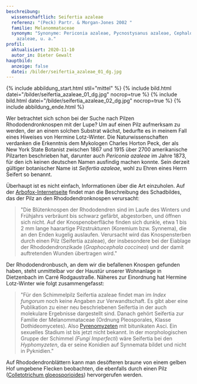 ```yaml
---
beschreibung:
  wissenschaftlich: Seifertia azaleae
  referenz: "(Peck) Partr. & Morgan-Jones 2002 "
  familie: Melanommataceae
  synonym: "Synonyme: Periconia azaleae, Pycnostysanus azaleae, Cephalotrichum
    azaleae, u. a."
profil:
  aktualisiert: 2020-11-10
  autor_in: Dieter Gewalt
hauptbild:
  anzeige: false
  datei: /bilder/seifertia_azaleae_01_dg.jpg
---
```

{% include abbildung_start.html stil="mittel" %}
{% include bild.html datei="/bilder/seifertia_azaleae_01_dg.jpg" nocrop=true %}
{% include bild.html datei="/bilder/seifertia_azaleae_02_dg.jpg" nocrop=true %}
{% include abbildung_ende.html %}

Wer betrachtet sich schon bei der Suche nach Pilzen Rhododendronknospen mit der Lupe? Um auf einen Pilz aufmerksam zu werden, der an einem solchen Substrat wächst, bedurfte es in meinem Fall eines Hiweises von Hermine Lotz-Winter. Die Naturwissenschaften verdanken die Erkenntnis dem Mykologen Charles Horton Peck, der als New York State Botanist zwischen 1867 und 1915 über 2700 amerikanische Pilzarten beschrieben hat, darunter auch *Periconia azaleae* im Jahre 1873, für den ich keinen deutschen Namen ausfindig machen konnte. Sein derzeit gültiger botanischer Name ist *Seifertia azaleae*, wohl zu Ehren eines Herrn Seifert so benannt.

Überhaupt ist es nicht einfach, Informationen über die Art einzuholen. Auf der [Arbofox-Internetseite](https://www.arbofux.de/knospensterben-bei-rhododendron.html) findet man  die Beschreibung des Schadbildes, das der Pilz an den Rhododendronknospen verursacht: 

> "Die Blütenknospen der Rhododendren sind im Laufe des Winters und Frühjahrs verbräunt bis schwarz gefärbt, abgestorben, und öffnen sich nicht. Auf der Knospenoberfläche finden sich dunkle, etwa 1 bis 2 mm lange haarartige Pilzstrukturen (Koremium bzw. Synnema), die an den Enden kugelig auslaufen. Verursacht wird das Knospensterben durch einen Pilz (Seifertia azaleae), der insbesondere bei der Eiablage der Rhododendronzikade (*Graphocephala coccinea*) und der damit auftretenden Wunden übertragen wird."

Der Rhododendronbusch, an dem wir die befallenen Knospen gefunden haben, steht unmittelbar vor der Haustür unserer Wohnanlage in Dietzenbach im Carré Rodgaustraße. Näheres zur Einordnung hat Hermine Lotz-Winter wie folgt zusammengefasst:

> "Für den Schimmelpilz Seifertia azaleae findet man im *Index fungorum* noch keine Angaben zur Verwandtschaft. Es gibt aber eine Publikation zu einer neu beschriebenen Seifertia in der auch molekulare Ergebnisse dargestellt sind. Danach gehört Seifertia zur Familie der Melanommataceae (Ordnung Pleosporales, Klasse Dothideomycetes). Also [Pyrenomyzeten](Pyrenomyzeten "Glossar") mit bitunikaten Asci. Ein sexuelles Stadium ist bis jetzt nicht bekannt. In der morphologischen Gruppe der Schimmel *(Fungi Imperfecti*) wäre Seifertia bei den *Hyphomyzeten*, da er seine Konidien auf Synnemata bildet und nicht in Pyknidien." 

Auf Rhododendronblättern kann man desöfteren braune von einem gelben Hof umgebene Flecken beobachten, die ebenfalls durch einen Pilz ([Colletotrichum gloeosporioides](https://www.arbofux.de/pilzliche-blattflecken-an-rhododendron.html)) hervorgerufen werden.